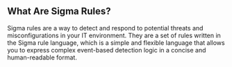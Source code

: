 ## What Are Sigma Rules?
Sigma rules are a way to detect and respond to potential threats and misconfigurations in your IT environment. They are a set of rules written in the Sigma rule language, which is a simple and flexible language that allows you to express complex event-based detection logic in a concise and human-readable format. 